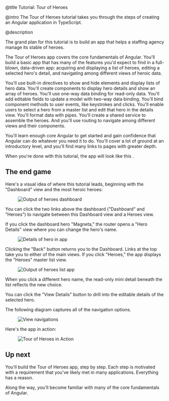 @title
Tutorial: Tour of Heroes

@intro
The Tour of Heroes tutorial takes you through the steps of creating an Angular application in TypeScript.

@description



The grand plan for this tutorial is to build an app that helps a staffing agency manage its stable of heroes.

The Tour of Heroes app covers the core fundamentals of Angular. You'll build a basic app that
has many of the features you'd expect to find in a full-blown, data-driven app: acquiring and displaying
a list of heroes, editing a selected hero's detail, and navigating among different
views of heroic data.

You'll use built-in directives to show and hide elements and display lists of hero data.
You'll create components to display hero details and show an array of heroes.
You'll use one-way data binding for read-only data. You'll add editable fields to update a model
with two-way data binding. You'll bind component methods to user events, like keystrokes and clicks.
You'll enable users to select a hero from a master list and edit that hero in the details view. You'll
format data with pipes. You'll create a shared service to assemble the heroes.
And you'll use routing to navigate among different views and their components.
<!-- CF: Should this be a bullet list? -->

You'll learn enough core Angular to get started and gain confidence that
Angular can do whatever you need it to do.
You'll cover a lot of ground at an introductory level, and you'll find many links
to pages with greater depth.

When you're done with this tutorial, the app will look like this <live-example name="toh-6"></live-example>.




## The end game

Here's a visual idea of where this tutorial leads, beginning with the "Dashboard"
view and the most heroic heroes:


<figure class='image-display'>
  <img src='assets/images/devguide/toh/heroes-dashboard-1.png' alt="Output of heroes dashboard"></img>
</figure>



You can click the two links above the dashboard ("Dashboard" and "Heroes") 
to navigate between this Dashboard view and a Heroes view.

If you click the dashboard hero "Magneta," the router opens a "Hero Details" view
where you can change the hero's name.


<figure class='image-display'>
  <img src='assets/images/devguide/toh/hero-details-1.png' alt="Details of hero in app"></img>
</figure>



Clicking the "Back" button returns you to the Dashboard.
Links at the top take you to either of the main views.
If you click "Heroes," the app displays the "Heroes" master list view.


<figure class='image-display'>
  <img src='assets/images/devguide/toh/heroes-list-2.png' alt="Output of heroes list app"></img>
</figure>



When you click a different hero name, the read-only mini detail beneath the list reflects the new choice.

You can click the "View Details" button to drill into the
editable details of the selected hero.

The following diagram captures all of the navigation options.


<figure class='image-display'>
  <img src='assets/images/devguide/toh/nav-diagram.png' alt="View navigations"></img>
</figure>



Here's the app in action:


<figure class='image-display'>
  <img src='assets/images/devguide/toh/toh-anim.gif' alt="Tour of Heroes in Action"></img>
</figure>




## Up next

You'll build the Tour of Heroes app, step by step.
Each step is motivated with a requirement that you've likely
met in many applications. Everything has a reason.

Along the way, you'll become familiar with many of the core fundamentals of Angular.